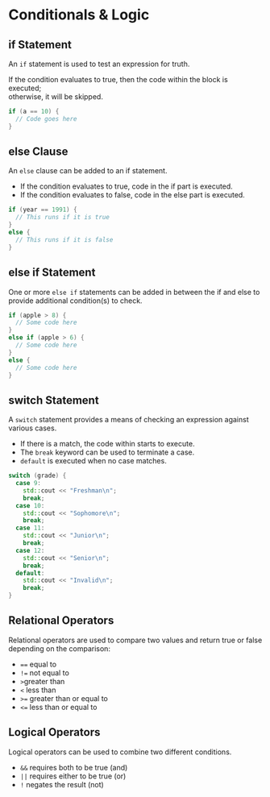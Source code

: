 # Conditionals & Logic

## if Statement
An `if` statement is used to test an expression for truth.

If the condition evaluates to true, then the code within the block is executed;  
otherwise, it will be skipped.
```c++
if (a == 10) {
  // Code goes here
}
```

## else Clause
An `else` clause can be added to an if statement.

- If the condition evaluates to true, code in the if part is executed.
- If the condition evaluates to false, code in the else part is executed.
```c++
if (year == 1991) {
  // This runs if it is true
}
else {
  // This runs if it is false
}
```

## else if Statement
One or more `else if` statements can be added in between the if and else to provide additional condition(s) to check.
```c++
if (apple > 8) {
  // Some code here
}
else if (apple > 6) {
  // Some code here
}
else {
  // Some code here
}
```  

## switch Statement
A `switch` statement provides a means of checking an expression against various cases.  
 - If there is a match, the code within starts to execute. 
 - The `break` keyword can be used to terminate a case.
 - `default` is executed when no case matches.

```c++
switch (grade) {
  case 9:
    std::cout << "Freshman\n";
    break;
  case 10:
    std::cout << "Sophomore\n";
    break;
  case 11:
    std::cout << "Junior\n";
    break;
  case 12:
    std::cout << "Senior\n";
    break;
  default:
    std::cout << "Invalid\n";
    break;
}
```

## Relational Operators
Relational operators are used to compare two values and return true or false depending on the comparison:

- `==` equal to
- `!=` not equal to
- `>`greater than
- `<` less than
- `>=` greater than or equal to
- `<=` less than or equal to

## Logical Operators
Logical operators can be used to combine two different conditions.

- `&&` requires both to be true (and)
- `||` requires either to be true (or)
- `!` negates the result (not)